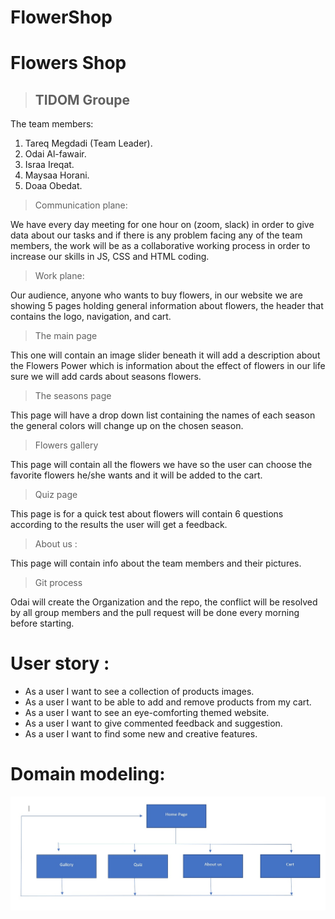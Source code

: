 # FlowerShop

# Flowers Shop
> ## TIDOM Groupe

The team members:

1. Tareq Megdadi (Team Leader).
2. Odai Al-fawair.
3. Israa Ireqat.
4. Maysaa Horani.
5. Doaa Obedat.

> Communication plane:

We have every day meeting for one hour on (zoom, slack) in order to give data about our tasks and if there is any problem facing any of the team members, the work will be as a collaborative working process in order to increase our skills in JS, CSS and HTML coding.

> Work plane:

Our audience, anyone who wants to buy  flowers, in our website we are showing 5 pages holding  general information about flowers, the header that contains the logo, navigation, and cart.

> The main page 

This one will contain an image slider beneath it will add a description about the Flowers Power which is information about the effect of flowers in our life sure we will add cards about seasons flowers.

> The seasons page 

This page will have a drop down list containing the names of each season the general colors will change up on the chosen season.

> Flowers gallery  

This page will contain all the flowers we have so the user can choose the favorite flowers he/she wants and it will be added to the cart.

> Quiz page 

This page is for a quick test about flowers will contain 6 questions according to the results the user will get a feedback.


> About us :

This page will contain info about the team members and their  pictures.

> Git process 

Odai will create the Organization and the repo, the conflict will be resolved by all group members and the pull request  will be done every morning before starting.
# User story :
* As a user I want to see a collection of products images.
* As a user I want to be able to add and remove products from my cart.
* As a user I want to see an eye-comforting themed website.
* As a user I want to give commented feedback and suggestion.
* As a user I want to find some new and creative features.

# Domain modeling:
![](/model.jpeg)